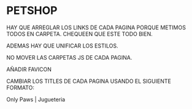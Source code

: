# PETSHOP

HAY QUE ARREGLAR LOS LINKS DE CADA PAGINA PORQUE METIMOS TODOS EN CARPETA.
CHEQUEEN QUE ESTE TODO BIEN.

ADEMAS HAY QUE UNIFICAR LOS ESTILOS.

NO MOVER LAS CARPETAS JS DE CADA PAGINA.

AÑADIR FAVICON

CAMBIAR LOS TITLES DE CADA PAGINA USANDO EL SIGUIENTE FORMATO:

Only Paws | Jugueteria
